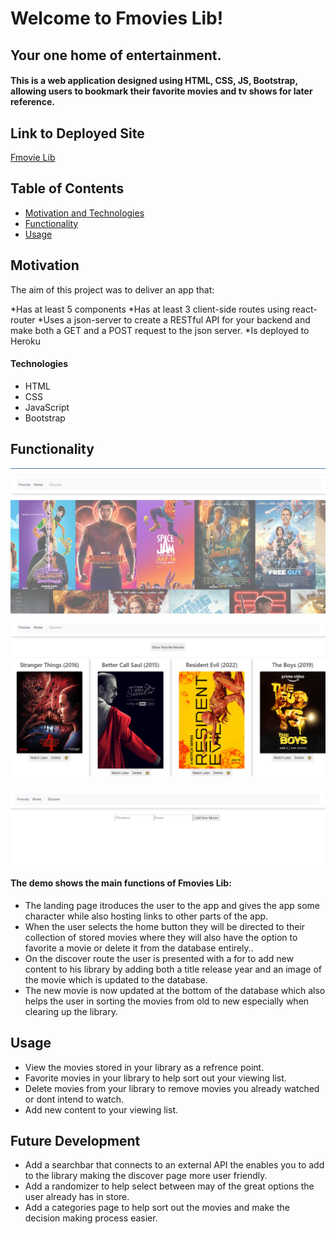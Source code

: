 # Welcome to Fmovies Lib! 
## Your one home of entertainment.
#### This is a web application designed using HTML, CSS, JS, Bootstrap, allowing users to bookmark their favorite movies and tv shows for later reference.

## Link to Deployed Site

[Fmovie Lib](https://fmovies-lib.herokuapp.com)

## Table of Contents
  * [Motivation and Technologies](#motivation)
  * [Functionality](#functionality)
  * [Usage](#usage)

## Motivation

The aim of this project was to deliver an app that:
 
*Has at least 5 components
*Has at least 3 client-side routes using react-router
*Uses a json-server to create a RESTful API for your backend and make both a GET and a POST request to the json server.
*Is deployed to Heroku


#### Technologies
* HTML
* CSS 
* JavaScript
* Bootstrap

## Functionality

![landing-demo](./public/L1.PNG)

![Library-Home](./public/L2.PNG)

![Discover](./public/L3.PNG)
#### The demo shows the main functions of Fmovies Lib:
* The landing page itroduces the user to the app and gives the app some character while also hosting links to other parts of the app.
* When the user selects the home button they will be directed to their collection of stored movies where they will also have the option to favorite a movie or delete it from     the database entirely.. 
* On the discover route the user is presented with a for to add new content to his library by adding both a title release year and an image of the movie which is updated to the database.  
* The new movie is now updated at the bottom of the database which also helps the user in sorting the movies from old to new especially when clearing up the library. 

## Usage
* View the movies stored in your library as a refrence point. 
* Favorite movies in your library to help sort out your viewing list.
* Delete movies from your library to remove movies you already watched or dont intend to watch.
* Add new content to your viewing list.

## Future Development
* Add a searchbar that connects to an external API the enables you to add to the library making the discover page more user friendly.
* Add a randomizer to help select between may of the great options the user already has in store.
* Add a categories page to help sort out the movies and make the decision making process easier.